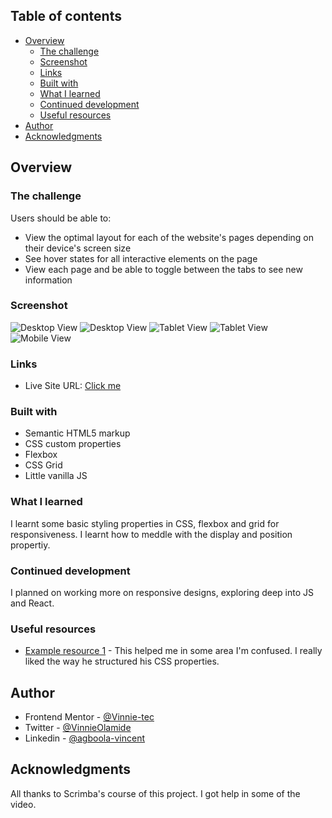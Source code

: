 ## Table of contents
- [Overview](#overview)
  - [The challenge](#the-challenge)
  - [Screenshot](#screenshot)
  - [Links](#links)
  - [Built with](#built-with)
  - [What I learned](#what-i-learned)
  - [Continued development](#continued-development)
  - [Useful resources](#useful-resources)
- [Author](#author)
- [Acknowledgments](#acknowledgments)

## Overview
### The challenge
Users should be able to:

- View the optimal layout for each of the website's pages depending on their device's screen size
- See hover states for all interactive elements on the page
- View each page and be able to toggle between the tabs to see new information

### Screenshot

![Desktop View](./assets/Screenshot/screenshot.png)
![Desktop View](./assets/Screenshot/screenshot1.png)
![Tablet View](./assets/Screenshot/screenshot2.png)
![Tablet View](./assets/Screenshot/screenshot3.png)
![Mobile View](./assets/Screenshot/screenshot5.png)

### Links

- Live Site URL: [Click me](https://vinnie-tec.github.io/Space-Tourism-Page/crew-engineer.html)

### Built with

- Semantic HTML5 markup
- CSS custom properties
- Flexbox
- CSS Grid
- Little vanilla JS

### What I learned
I learnt some basic styling properties in CSS, flexbox and grid for responsiveness. I learnt how to meddle with the display and position propertiy.

### Continued development

I planned on working more on responsive designs, exploring deep into JS and React.

### Useful resources

- [Example resource 1](https://github.com/LoufaSupreme/scrimba_space-tourism/blob/main/index.css) - This helped me in some area I'm confused. I really liked the way he structured his CSS properties.

## Author

- Frontend Mentor - [@Vinnie-tec](https://www.frontendmentor.io/profile/Vinnie-tec)
- Twitter - [@VinnieOlamide](https://www.twitter.com/VinnieOlamide)
- Linkedin - [@agboola-vincent](https://www.linkedin.com/in/agboola-vincent)

## Acknowledgments

All thanks to Scrimba's course of this project. I got help in some of the video. 
#